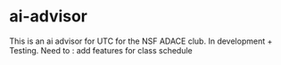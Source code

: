 # ai-advisor
This is an ai advisor for UTC for the NSF ADACE club. In development + Testing. Need to : add features for class schedule
